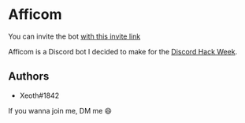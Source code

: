 # Afficom

You can invite the bot [with this invite link](https://discordapp.com/oauth2/authorize?client_id=592661179688812545&permissions=8&scope=bot)

Afficom is a Discord bot I decided to make for the [Discord Hack Week](https://discord.gg/hackweek).
## Authors
- Xeoth#1842

If you wanna join me, DM me 😄

